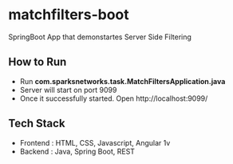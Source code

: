 # matchfilters-boot
SpringBoot App that demonstartes Server Side Filtering

How to Run
-------------
- Run **com.sparksnetworks.task.MatchFiltersApplication.java** 
- Server will start on port 9099
- Once it successfully started. Open http://localhost:9099/

Tech Stack
----------
- Frontend : HTML, CSS, Javascript, Angular 1v
- Backend  : Java, Spring Boot, REST

